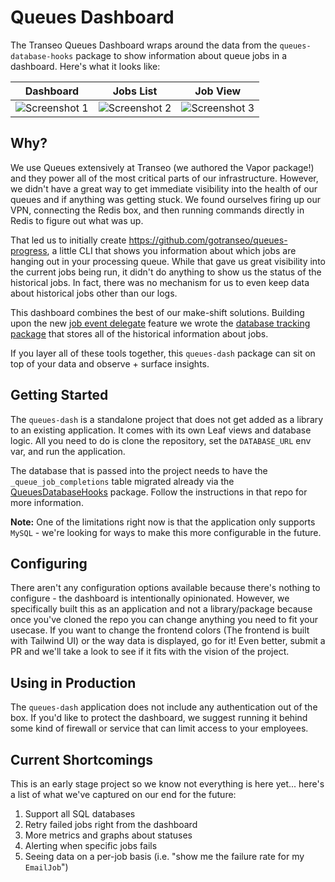 # Queues Dashboard 
The Transeo Queues Dashboard wraps around the data from the `queues-database-hooks` package to show information about queue jobs in a dashboard. Here's what it looks like:


| Dashboard | Jobs List | Job View |
| -- | -- | -- |
|![Screenshot 1](https://i.imgur.com/mDnk52c.png)|![Screenshot 2](https://i.imgur.com/PXx3I9P.png)|![Screenshot 3](https://i.imgur.com/FyTMQdX.png)|

## Why?
We use Queues extensively at Transeo (we authored the Vapor package!) and they power all of the most critical parts of our infrastructure. However, we didn't have a great way to get immediate visibility into the health of our queues and if anything was getting stuck. We found ourselves firing up our VPN, connecting the Redis box, and then running commands directly in Redis to figure out what was up. 

That led us to initially create https://github.com/gotranseo/queues-progress, a little CLI that shows you information about which jobs are hanging out in your processing queue. While that gave us great visibility into the current jobs being run, it didn't do anything to show us the status of the historical jobs. In fact, there was no mechanism for us to even keep data about historical jobs other than our logs. 

This dashboard combines the best of our make-shift solutions. Building upon the new [job event delegate](https://github.com/vapor/queues/releases/tag/1.5.0) feature we wrote the [database tracking package](http://github.com/vapor-community/queues-database-hooks) that stores all of the historical information about jobs. 

If you layer all of these tools together, this `queues-dash` package can sit on top of your data and observe + surface insights. 

## Getting Started
The `queues-dash` is a standalone project that does not get added as a library to an existing application. It comes with its own Leaf views and database logic. All you need to do is clone the repository, set the `DATABASE_URL` env var, and run the application. 

The database that is passed into the project needs to have the `_queue_job_completions` table migrated already via the [QueuesDatabaseHooks](http://github.com/vapor-community/queues-database-hooks) package. Follow the instructions in that repo for more information. 

**Note:** One of the limitations right now is that the application only supports `MySQL` - we're looking for ways to make this more configurable in the future.

## Configuring
There aren't any configuration options available because there's nothing to configure - the dashboard is intentionally opinionated. However, we specifically built this as an application and not a library/package because once you've cloned the repo you can change anything you need to fit your usecase. If you want to change the frontend colors (The frontend is built with Tailwind UI) or the way data is displayed, go for it! Even better, submit a PR and we'll take a look to see if it fits with the vision of the project.  

## Using in Production
The `queues-dash` application does not include any authentication out of the box. If you'd like to protect the dashboard, we suggest running it behind some kind of firewall or service that can limit access to your employees. 

## Current Shortcomings
This is an early stage project so we know not everything is here yet... here's a list of what we've captured on our end for the future:

1. Support all SQL databases 
2. Retry failed jobs right from the dashboard 
3. More metrics and graphs about statuses 
4. Alerting when specific jobs fails 
5. Seeing data on a per-job basis (i.e. "show me the failure rate for my `EmailJob`")
